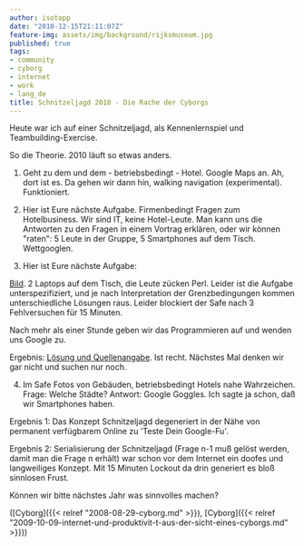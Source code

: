 ```yaml
---
author: isotopp
date: "2010-12-15T21:11:07Z"
feature-img: assets/img/background/rijksmuseum.jpg
published: true
tags:
- community
- cyborg
- internet
- work
- lang_de
title: Schnitzeljagd 2010 - Die Rache der Cyborgs
---
```

Heute war ich auf einer Schnitzeljagd, als Kennenlernspiel und
Teambuilding-Exercise.

So die Theorie. 2010 läuft so etwas anders.

1. Geht zu dem und dem - betriebsbedingt - Hotel. Google Maps an. Ah, dort
ist es. Da gehen wir dann hin, walking navigation (experimental).
Funktioniert.

2. Hier ist Eure nächste Aufgabe. Firmenbedingt Fragen zum Hotelbusiness.
Wir sind IT, keine Hotel-Leute. Man kann uns die Antworten zu den Fragen in
einem Vortrag erklären, oder wir können "raten": 5 Leute in der Gruppe, 5
Smartphones auf dem Tisch. Wettgooglen.

3. Hier ist Eure nächste Aufgabe: 

[Bild](/uploads/kuehe1.jpg). 2 Laptops auf dem Tisch, die Leute zücken Perl.
Leider ist die Aufgabe unterspezifiziert, und je nach Interpretation der
Grenzbedingungen kommen unterschiedliche Lösungen raus. Leider blockiert der
Safe nach 3 Fehlversuchen für 15 Minuten. 

Nach mehr als einer Stunde geben
wir das Programmieren auf und wenden uns Google zu. 

Ergebnis: [Lösung und Quellenangabe](http://www.authorstream.com/Presentation/Goldye-37632-RabbitsCowsDaVinci-first-year-original-cow-calf-second-2-calves-third-3-fourth-oldest-bec-as-Entertainment-ppt-powerpoint/).
Ist recht. Nächstes Mal denken wir gar nicht und suchen nur noch.

4. Im Safe Fotos von Gebäuden, betriebsbedingt Hotels nahe Wahrzeichen.
Frage: Welche Städte? Antwort: Google Goggles. Ich sagte ja schon, daß wir
Smartphones haben.

Ergebnis 1: Das Konzept Schnitzeljagd degeneriert in der Nähe von permanent
verfügbarem Online zu 'Teste Dein Google-Fu'.

Ergebnis 2: Serialisierung der Schnitzeljagd (Frage n-1 muß gelöst werden,
damit man die Frage n erhält) war schon vor dem Internet ein doofes und
langweiliges Konzept. Mit 15 Minuten Lockout da drin generiert es bloß
sinnlosen Frust.

Können wir bitte nächstes Jahr was sinnvolles machen?

([Cyborg]({{< relref "2008-08-29-cyborg.md" >}}), 
[Cyborg]({{< relref "2009-10-09-internet-und-produktivit-t-aus-der-sicht-eines-cyborgs.md" >}}))
